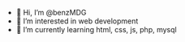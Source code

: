 - 👋 Hi, I’m @benzMDG
- 👀 I’m interested in web development
- 🌱 I’m currently learning html, css, js, php, mysql

<!---
benzMDG/benzMDG is a ✨ special ✨ repository because its `README.md` (this file) appears on your GitHub profile.
You can click the Preview link to take a look at your changes.
--->
